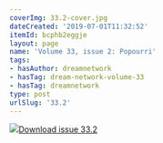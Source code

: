 ```yaml
---
coverImg: 33.2-cover.jpg
dateCreated: '2019-07-01T11:32:52'
itemId: bcphb2eggje
layout: page
name: 'Volume 33, issue 2: Popourri'
tags:
- hasAuthor: dreamnetwork
- hasTag: dream-network-volume-33
- hasTag: dreamnetwork
type: post
urlSlug: '33.2'
---
```

<img class="card-journal-img" src="../images/33.2-rect.jpg"/><a href="../files/pdfs/Volume_33/33.2_popourri.pdf" download="">Download issue 33.2</a>